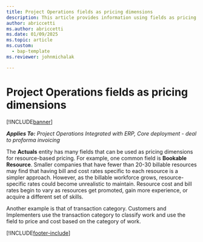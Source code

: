 ```yaml
---
title: Project Operations fields as pricing dimensions
description: This article provides information using fields as pricing dimensions in Dynamics 365 Project Operations. 
author: abriccetti 
ms.author: abriccetti 
ms.date: 01/09/2025
ms.topic: article
ms.custom: 
  - bap-template
ms.reviewer: johnmichalak

---
```


# Project Operations fields as pricing dimensions

[!INCLUDE[banner](../includes/banner.md)]

_**Applies To:** Project Operations Integrated with ERP, Core deployment - deal to proforma invoicing_

The **Actuals** entity has many fields that can be used as pricing dimensions for resource-based pricing. For example, one common field is **Bookable Resource**. Smaller companies that have fewer than 20-30 billable resources may find that having bill and cost rates specific to each resource is a simpler approach. However, as the billable workforce grows, resource-specific rates could become unrealistic to maintain. Resource cost and bill rates begin to vary as resources get promoted, gain more experience, or acquire a different set of skills. 

Another example is that of transaction category. Customers and Implementers use the transaction category to classify work and use the field to price and cost based on the category of work.


[!INCLUDE[footer-include](../includes/footer-banner.md)]
